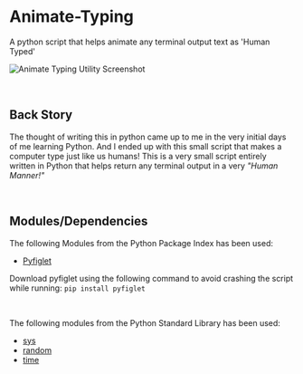 # Animate-Typing
A python script that helps animate any terminal output text as 'Human Typed'
<br>

![Animate Typing Utility Screenshot](https://github.com/chandrasreasgop/Computer-Typing-Animation/blob/main/Animate%20Typing%20Terminal%20App.png?raw=true)

<br>

## Back Story

The thought of writing this in python came up to me in the very initial days of me learning Python. And I ended up with this small script that makes a computer type just like us humans! This is a very small script entirely written in Python that helps return any terminal output in a very *"Human Manner!"*
<br>

<br>

## Modules/Dependencies

The following Modules from the Python Package Index has been used:
- [Pyfiglet](https://pypi.org/project/pyfiglet/0.7/)

Download pyfiglet using the following command to avoid crashing the script while running:
`pip install pyfiglet  `

<br>

The following modules from the Python Standard Library has been used:
- [sys](https://docs.python.org/3/library/sys.html#module-sys)
- [random](https://docs.python.org/3/library/random.html#module-random)
- [time](https://docs.python.org/3/library/time.html)
